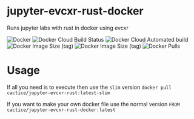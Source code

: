 # jupyter-evcxr-rust-docker
Runs jupyter labs with rust in docker using evcxr

![Docker](https://github.com/Cactice/jupyter-evcxr-rust-docker/workflows/Docker/badge.svg)
![Docker Cloud Build Status](https://img.shields.io/docker/cloud/build/cactice/jupyter-evcxr-rust)
![Docker Cloud Automated build](https://img.shields.io/docker/cloud/automated/cactice/jupyter-evcxr-rust)
![Docker Image Size (tag)](https://img.shields.io/docker/image-size/cactice/jupyter-evcxr-rust/latest)
![Docker Image Size (tag)](https://img.shields.io/docker/image-size/cactice/jupyter-evcxr-rust/latest-slim)
![Docker Pulls](https://img.shields.io/docker/pulls/cactice/jupyter-evcxr-rust)

# Usage
If all you need is to execute then use the `slim` version
`docker pull cactice/jupyter-evcxr-rust:latest-slim`

If you want to make your own docker file use the normal version
`FROM cactice/jupyter-evcxr-rust-docker:latest`
